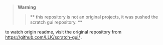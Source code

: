 > **Warning**
>> ** this repository is not an original projects, it was pushed the scratch gui repository. **

to watch origin readme, visit the original repository from https://github.com/LLK/scratch-gui/ .
